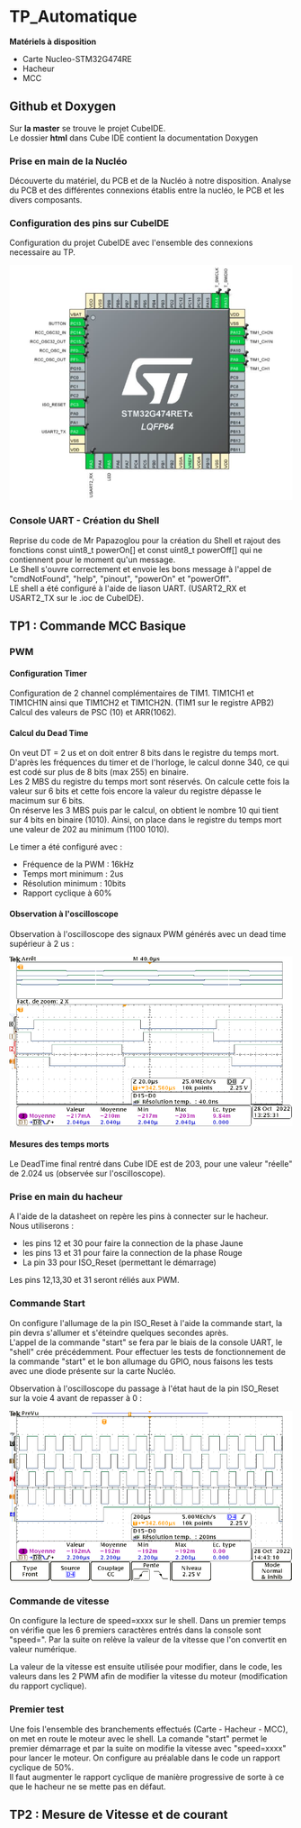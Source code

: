 # TP_Automatique  

__Matériels à disposition__  
- Carte Nucleo-STM32G474RE
- Hacheur 
- MCC

## Github et Doxygen
Sur __la master__ se trouve le projet CubeIDE.  
Le dossier __html__ dans Cube IDE contient la documentation Doxygen  

### Prise en main de la Nucléo
Découverte du matériel, du PCB et de la Nucléo à notre disposition. Analyse du PCB et des différentes connexions établis entre la nucléo, le PCB et les divers composants.  

### Configuration des pins sur CubeIDE 
Configuration du projet CubeIDE avec l'ensemble des connexions necessaire au TP.  

![alt text](https://github.com/KOEHL-HAVRET-TP/TP_Automatique/blob/fcc6e490f1d8087805aa1f0a3249d28175753caa/Images/image_pin_cubeIDE.JPG)

### Console UART - Création du Shell
Reprise du code de Mr Papazoglou pour la création du Shell et rajout des fonctions const uint8_t powerOn[] et const uint8_t powerOff[] qui ne contiennent pour le moment qu'un message.  
Le Shell s'ouvre correctement et envoie les bons message à l'appel de "cmdNotFound", "help", "pinout", "powerOn" et "powerOff".  
LE shell a été configuré à l'aide de liason UART. (USART2_RX et USART2_TX sur le .ioc de CubeIDE).  

## TP1  : Commande MCC Basique
### PWM  
#### Configuration Timer
Configuration de 2 channel complémentaires de TIM1. TIM1CH1 et TIM1CH1N ainsi que TIM1CH2 et TIM1CH2N. (TIM1 sur le registre APB2) 
Calcul des valeurs de PSC (10) et ARR(1062). 

#### Calcul du Dead Time  
On veut DT = 2 us et on doit entrer 8 bits dans le registre du temps mort. 
D'après les fréquences du timer et de l'horloge, le calcul donne 340, ce qui est codé sur plus de 8 bits (max 255) en binaire.  
Les 2 MBS du registre du temps mort sont réservés. On calcule cette fois la valeur sur 6 bits et cette fois encore la valeur du registre dépasse le macimum sur 6 bits.  
On réserve les 3 MBS puis par le calcul, on obtient le nombre 10 qui tient sur 4 bits en binaire (1010). Ainsi, on place dans le registre du temps mort une valeur de 202 au minimum (1100 1010).  

Le timer a été configuré avec :  
- Fréquence de la PWM : 16kHz
- Temps mort minimum : 2us
- Résolution minimum : 10bits
- Rapport cyclique à 60%

#### Observation à l'oscilloscope
Observation à l'oscilloscope des signaux PWM générés avec un dead time supérieur à 2 us :
  
![alt text](https://github.com/KOEHL-HAVRET-TP/TP_Automatique/blob/main/Images/PWM_comp_decal.png)

#### Mesures des temps morts  
Le DeadTime final rentré dans Cube IDE est de 203, pour une valeur "réelle" de 2.024 us (observée sur l'oscilloscope).  

### Prise en main du hacheur
A l'aide de la datasheet on repère les pins à connecter sur le hacheur.  
Nous utiliserons :
- les pins 12 et 30 pour faire la connection de la phase Jaune 
- les pins 13 et 31 pour faire la connection de la phase Rouge
- La pin 33 pour ISO_Reset (permettant le démarrage)

Les pins 12,13,30 et 31 seront réliés aux PWM.

### Commande Start
On configure l'allumage de la pin ISO_Reset à l'aide la commande start, la pin devra s'allumer et s'éteindre quelques secondes après.  
L'appel de la commande "start" se fera par le biais de la console UART, le "shell" crée précédemment. 
Pour effectuer les tests de fonctionnement de la commande "start" et le bon allumage du GPIO, nous faisons les tests avec une diode présente sur la carte Nucléo. 

Observation à l'oscilloscope du passage à l'état haut de la pin ISO_Reset sur la voie 4 avant de repasser à 0 :  
  
![alt text](https://github.com/KOEHL-HAVRET-TP/TP_Automatique/blob/main/Images/Start.png)

### Commande de vitesse
On configure la lecture de speed=xxxx sur le shell. Dans un premier temps on vérifie que les 6 premiers caractères entrés dans la console sont "speed=". Par la suite on relève la valeur de la vitesse que l'on convertit en valeur numérique. 

La valeur de la vitesse est ensuite utilisée pour modifier, dans le code, les valeurs dans les 2 PWM afin de modifier la vitesse du moteur (modification du rapport cyclique).

### Premier test

Une fois l'ensemble des branchements effectués (Carte - Hacheur - MCC), on met en route le moteur avec le shell. La comande "start" permet le premier démarrage et par la suite on modifie la vitesse avec "speed=xxxx" pour lancer le moteur. On configure au préalable dans le code un rapport cyclique de 50%.  
Il faut augmenter le rapport cyclique de manière progressive de sorte à ce que le hacheur ne se mette pas en défaut. 

## TP2  : Mesure de Vitesse et de courant

